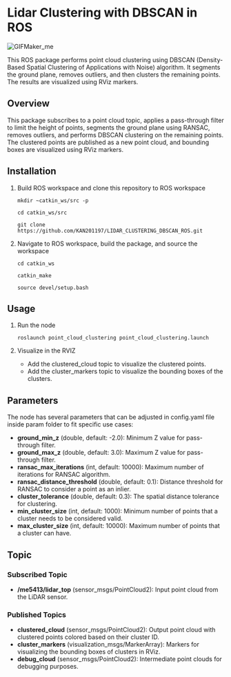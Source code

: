 # Lidar Clustering with DBSCAN in ROS

![GIFMaker_me](https://github.com/KAN201197/LIDAR_CLUSTERING_DBSCAN_ROS/assets/128454220/f5d0a6ed-9a2d-4af0-afa6-a3d6385bdd64)

This ROS package performs point cloud clustering using DBSCAN (Density-Based Spatial Clustering of Applications with Noise) algorithm. It segments the ground plane, removes outliers, and then clusters the remaining points. The results are visualized using RViz markers.

## Overview
This package subscribes to a point cloud topic, applies a pass-through filter to limit the height of points, segments the ground plane using RANSAC, removes outliers, and performs DBSCAN clustering on the remaining points. The clustered points are published as a new point cloud, and bounding boxes are visualized using RViz markers.

## Installation
1. Build ROS workspace and clone this repository to ROS workspace

       mkdir ~catkin_ws/src -p

       cd catkin_ws/src

       git clone https://github.com/KAN201197/LIDAR_CLUSTERING_DBSCAN_ROS.git

2. Navigate to ROS workspace, build the package, and source the workspace

       cd catkin_ws

       catkin_make

       source devel/setup.bash

## Usage
1. Run the node

       roslaunch point_cloud_clustering point_cloud_clustering.launch

2. Visualize in the RVIZ
   
   - Add the clustered_cloud topic to visualize the clustered points.
   - Add the cluster_markers topic to visualize the bounding boxes of the clusters.

## Parameters
The node has several parameters that can be adjusted in config.yaml file inside param folder to fit specific use cases:

- **ground_min_z** (double, default: -2.0): Minimum Z value for pass-through filter.
- **ground_max_z** (double, default: 3.0): Maximum Z value for pass-through filter.
- **ransac_max_iterations** (int, default: 10000): Maximum number of iterations for RANSAC algorithm.
- **ransac_distance_threshold** (double, default: 0.1): Distance threshold for RANSAC to consider a point as an inlier.
- **cluster_tolerance** (double, default: 0.3): The spatial distance tolerance for clustering.
- **min_cluster_size** (int, default: 1000): Minimum number of points that a cluster needs to be considered valid.
- **max_cluster_size** (int, default: 10000): Maximum number of points that a cluster can have.

## Topic

### Subscribed Topic
- **/me5413/lidar_top** (sensor_msgs/PointCloud2): Input point cloud from the LiDAR sensor.

### Published Topics
- **clustered_cloud** (sensor_msgs/PointCloud2): Output point cloud with clustered points colored based on their cluster ID.
- **cluster_markers** (visualization_msgs/MarkerArray): Markers for visualizing the bounding boxes of clusters in RViz.
- **debug_cloud** (sensor_msgs/PointCloud2): Intermediate point clouds for debugging purposes.    
